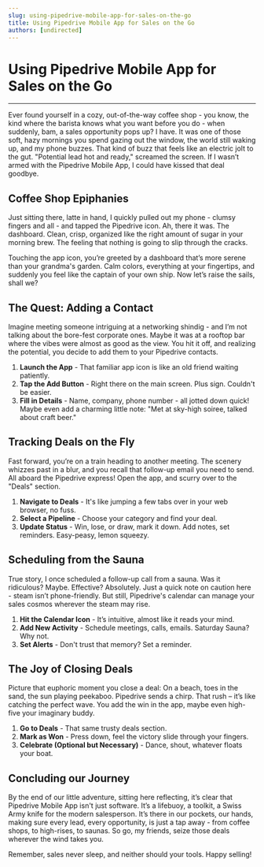 ```yaml
---
slug: using-pipedrive-mobile-app-for-sales-on-the-go
title: Using Pipedrive Mobile App for Sales on the Go
authors: [undirected]
---
```


# Using Pipedrive Mobile App for Sales on the Go

---

Ever found yourself in a cozy, out-of-the-way coffee shop - you know, the kind where the barista knows what you want before you do - when suddenly, bam, a sales opportunity pops up? I have. It was one of those soft, hazy mornings you spend gazing out the window, the world still waking up, and my phone buzzes. That kind of buzz that feels like an electric jolt to the gut. "Potential lead hot and ready," screamed the screen. If I wasn’t armed with the Pipedrive Mobile App, I could have kissed that deal goodbye.

## Coffee Shop Epiphanies

Just sitting there, latte in hand, I quickly pulled out my phone - clumsy fingers and all - and tapped the Pipedrive icon. Ah, there it was. The dashboard. Clean, crisp, organized like the right amount of sugar in your morning brew. The feeling that nothing is going to slip through the cracks.

Touching the app icon, you’re greeted by a dashboard that’s more serene than your grandma's garden. Calm colors, everything at your fingertips, and suddenly you feel like the captain of your own ship. Now let’s raise the sails, shall we?

## The Quest: Adding a Contact

Imagine meeting someone intriguing at a networking shindig - and I’m not talking about the bore-fest corporate ones. Maybe it was at a rooftop bar where the vibes were almost as good as the view. You hit it off, and realizing the potential, you decide to add them to your Pipedrive contacts.

1. **Launch the App** - That familiar app icon is like an old friend waiting patiently.
2. **Tap the Add Button** - Right there on the main screen. Plus sign. Couldn't be easier.
3. **Fill in Details** - Name, company, phone number - all jotted down quick! Maybe even add a charming little note: "Met at sky-high soiree, talked about craft beer."

## Tracking Deals on the Fly

Fast forward, you’re on a train heading to another meeting. The scenery whizzes past in a blur, and you recall that follow-up email you need to send. All aboard the Pipedrive express! Open the app, and scurry over to the "Deals" section.

1. **Navigate to Deals** - It's like jumping a few tabs over in your web browser, no fuss.
2. **Select a Pipeline** - Choose your category and find your deal.
3. **Update Status** - Win, lose, or draw, mark it down. Add notes, set reminders. Easy-peasy, lemon squeezy.

## Scheduling from the Sauna

True story, I once scheduled a follow-up call from a sauna. Was it ridiculous? Maybe. Effective? Absolutely. Just a quick note on caution here - steam isn’t phone-friendly. But still, Pipedrive's calendar can manage your sales cosmos wherever the steam may rise.

1. **Hit the Calendar Icon** - It’s intuitive, almost like it reads your mind.
2. **Add New Activity** - Schedule meetings, calls, emails. Saturday Sauna? Why not.
3. **Set Alerts** - Don't trust that memory? Set a reminder.

## The Joy of Closing Deals

Picture that euphoric moment you close a deal: On a beach, toes in the sand, the sun playing peekaboo. Pipedrive sends a chirp. That rush – it’s like catching the perfect wave. You add the win in the app, maybe even high-five your imaginary buddy.

1. **Go to Deals** - That same trusty deals section.
2. **Mark as Won** - Press down, feel the victory slide through your fingers.
3. **Celebrate (Optional but Necessary)** - Dance, shout, whatever floats your boat. 

## Concluding our Journey

By the end of our little adventure, sitting here reflecting, it’s clear that Pipedrive Mobile App isn't just software. It’s a lifebuoy, a toolkit, a Swiss Army knife for the modern salesperson. It’s there in our pockets, our hands, making sure every lead, every opportunity, is just a tap away - from coffee shops, to high-rises, to saunas. So go, my friends, seize those deals wherever the wind takes you.

Remember, sales never sleep, and neither should your tools. Happy selling!